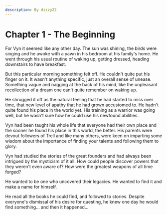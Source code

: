 ```yaml
---
description: By dizzy22
---
```


# Chapter 1 - The Beginning

For Vyn it seemed like any other day. The sun was shining, the birds were singing and he awoke with a yawn in his bedroom at his family's home. He went through his usual routine of waking up, getting dressed, heading downstairs to have breakfast.

But this particular morning something felt off. He couldn't quite put his finger on it. It wasn't anything specific, just an overall sense of unease. Something vague and nagging at the back of his mind, like the unpleasant recollection of a dream one can't quite remember on waking up.

He shrugged it off as the natural feeling that he had started to miss over time, that new level of apathy that he had grown accustomed to. He hadn't quite found his place in the world yet. His training as a warrior was going well, but he wasn't sure how he could use his newfound abilities.

Vyn had been taught his whole life that everyone had their own place and the sooner he found his place in this world, the better. His parents were devout followers of Trell and like many others, were keen on imparting some wisdom about the importance of finding your talents and following them to glory.

Vyn had studied the stories of the great founders and had always been intrigued by the mysticism of it all. How could people discover powers that they weren't even aware of? How were the greatest weapons of all time forged?

He wanted to be one who uncovered their legacies. He wanted to find it and make a name for himself.

He read all the books he could find, and followed to stories. Despite everyone's dismissal of his desire for questing, he knew one day he would find something... and then it happened...
